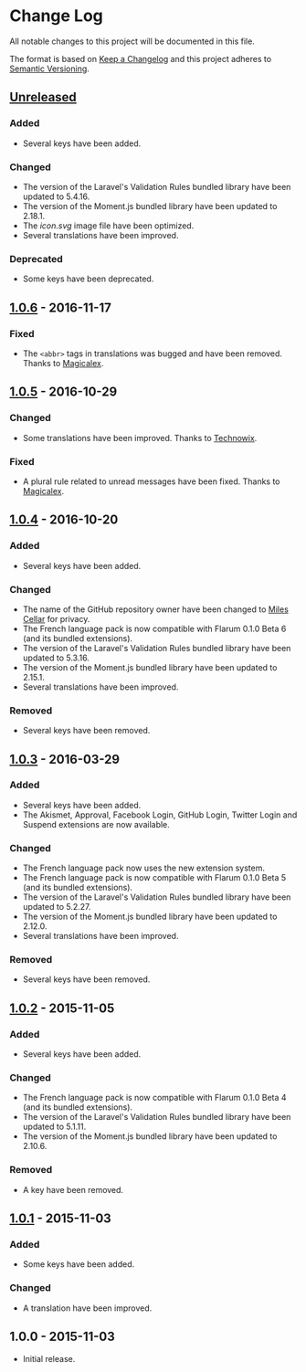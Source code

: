 # Change Log
All notable changes to this project will be documented in this file.

The format is based on [Keep a Changelog](http://keepachangelog.com/) and this project adheres to [Semantic Versioning](http://semver.org/).

## [Unreleased](https://github.com/milescellar/flarum-ext-french/compare/v1.0.5...HEAD)
### Added
- Several keys have been added.

### Changed
- The version of the Laravel's Validation Rules bundled library have been updated to 5.4.16.
- The version of the Moment.js bundled library have been updated to 2.18.1.
- The _icon.svg_ image file have been optimized.
- Several translations have been improved.

### Deprecated
- Some keys have been deprecated.

## [1.0.6](https://github.com/milescellar/flarum-ext-french/compare/v1.0.5...v1.0.6) - 2016-11-17
### Fixed
- The `<abbr>` tags in translations was bugged and have been removed. Thanks to [Magicalex](https://github.com/Magicalex).

## [1.0.5](https://github.com/milescellar/flarum-ext-french/compare/v1.0.4...v1.0.5) - 2016-10-29
### Changed
- Some translations have been improved. Thanks to [Technowix](https://github.com/Technowix).

### Fixed
- A plural rule related to unread messages have been fixed. Thanks to [Magicalex](https://github.com/Magicalex).

## [1.0.4](https://github.com/milescellar/flarum-ext-french/compare/v1.0.3...v1.0.4) - 2016-10-20
### Added
- Several keys have been added.

### Changed
- The name of the GitHub repository owner have been changed to [Miles Cellar](https://github.com/milescellar) for privacy.
- The French language pack is now compatible with Flarum 0.1.0 Beta 6 (and its bundled extensions).
- The version of the Laravel's Validation Rules bundled library have been updated to 5.3.16.
- The version of the Moment.js bundled library have been updated to 2.15.1.
- Several translations have been improved.

### Removed
- Several keys have been removed.

## [1.0.3](https://github.com/milescellar/flarum-ext-french/compare/v1.0.2...v1.0.3) - 2016-03-29
### Added
- Several keys have been added.
- The Akismet, Approval, Facebook Login, GitHub Login, Twitter Login and Suspend extensions are now available.

### Changed
- The French language pack now uses the new extension system.
- The French language pack is now compatible with Flarum 0.1.0 Beta 5 (and its bundled extensions).
- The version of the Laravel's Validation Rules bundled library have been updated to 5.2.27.
- The version of the Moment.js bundled library have been updated to 2.12.0.
- Several translations have been improved.

### Removed
- Several keys have been removed.

## [1.0.2](https://github.com/milescellar/flarum-ext-french/compare/v1.0.1...v1.0.2) - 2015-11-05
### Added
- Several keys have been added.

### Changed
- The French language pack is now compatible with Flarum 0.1.0 Beta 4 (and its bundled extensions).
- The version of the Laravel's Validation Rules bundled library have been updated to 5.1.11.
- The version of the Moment.js bundled library have been updated to 2.10.6.

### Removed
- A key have been removed.

## [1.0.1](https://github.com/milescellar/flarum-ext-french/compare/v1.0.0...v1.0.1) - 2015-11-03
### Added
- Some keys have been added.

### Changed
- A translation have been improved.

## 1.0.0 - 2015-11-03
- Initial release.
